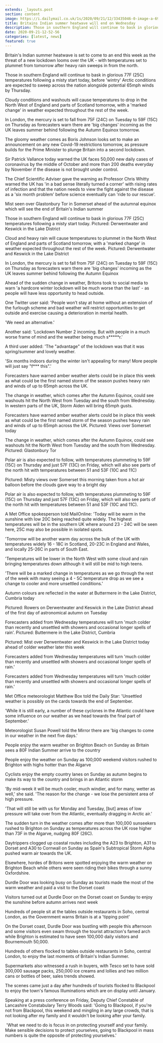 ```yaml
---
extends: _layouts.post
section: content
image: https://i.dailymail.co.uk/1s/2020/09/21/12/33435046-0-image-a-69_1600688743799.jpg 
title: Britains Indian summer heatwave will end on Wednesday 
description: Those in southern England will continue to bask in glorious 77F (25C) temperatures following a misty start today, before wintry Arctic conditions are expected to sweep across the nation. 
date: 2020-09-21-12-52-56 
categories: [latest, news] 
featured: true 
--- 
```

Britain's Indian summer heatwave is set to come to an end this week as the threat of a new lockdown looms over the UK - with temperatures set to plummet from tomorrow after heavy rain sweeps in from the north. 

Those in southern England will continue to bask in glorious 77F (25C) temperatures following a misty start today, before 'wintry' Arctic conditions are expected to sweep across the nation alongside potential 65mph winds by Thursday.

Cloudy conditions and washouts will cause temperatures to drop in the North West of England and parts of Scotland tomorrow, with a 'marked change' in weather expected throughout the rest of the week. 

In London, the mercury is set to fall from 75F (24C) on Tuesday to 59F (15C) on Thursday as forecasters warn there are 'big changes' incoming as the UK leaves summer behind following the Autumn Equinox tomorrow.

The gloomy weather comes as Boris Johnson looks set to make an announcement on any new Covid-19 restrictions tomorrow, as pressure builds for the Prime Minister to plunge Britain into a second lockdown. 

Sir Patrick Vallance today warned the UK faces 50,000 new daily cases of coronavirus by the middle of October and more than 200 deaths everyday by November if the disease is not brought under control. 

The Chief Scientific Adviser gave the warning as Professor Chris Whitty warned the UK has 'in a bad sense literally turned a corner' with rising rates of infection and that the nation needs to view the fight against the disease as a 'six month problem' before science eventually can 'ride to our rescue'. 

Mist seen over Glastonbury Tor in Somerset ahead of the autumnal equinox which will see the end of Britain's Indian summer

Those in southern England will continue to bask in glorious 77F (25C) temperatures following a misty start today. Pictured: Derwentwater and Keswick in the Lake District

Cloud and heavy rain will cause temperatures to plummet in the North West of England and parts of Scotland tomorrow, with a 'marked change' in weather expected throughout the rest of the week. Pictured: Derwentwater and Keswick in the Lake District 

In London, the mercury is set to fall from 75F (24C) on Tuesday to 59F (15C) on Thursday as forecasters warn there are 'big changes' incoming as the UK leaves summer behind following the Autumn Equinox 

Ahead of the sudden change in weather, Britons took to social media to warn 'a hardcore winter lockdown will be much worse than the last' - as people will have less opportunity to head outside.

One Twitter user said: 'People won’t stay at home without an extension of the furlough scheme and bad weather will restrict opportunities to get outside and exercise causing a deterioration in mental health. 

'We need an alternative.'

Another said: 'Lockdown Number 2 incoming. But with people in a much worse frame of mind and the weather being much s*****r.'

A third user added: 'The "advantage" of the lockdown was that it was spring/summer and lovely weather.

'Six months indoors during the winter isn't appealing for many! More people will just say "f*** this".'

Forecasters have warned amber weather alerts could be in place this week as what could be the first named storm of the season pushes heavy rain and winds of up to 65mph across the UK.  

The change in weather, which comes after the Autumn Equinox, could see washouts hit the North West from Tuesday and the south from Wednesday. In western parts of the UK, Storm Aiden will bring 65mph gusts.

Forecasters have warned amber weather alerts could be in place this week as what could be the first named storm of the season pushes heavy rain and winds of up to 65mph across the UK. Pictured: Views over Somerset today

The change in weather, which comes after the Autumn Equinox, could see washouts hit the North West from Tuesday and the south from Wednesday. Pictured: Glastonbury Tor

Polar air is also expected to follow, with temperatures plummeting to 59F (15C) on Thursday and just 57F (13C) on Friday, which will also see parts of the north hit with temperatures between 51 and 53F (10C and 11C)

Pictured: Misty views over Somerset this morning taken from a hot air balloon before the clouds gave way to a bright day

Polar air is also expected to follow, with temperatures plummeting to 59F (15C) on Thursday and just 57F (13C) on Friday, which will also see parts of the north hit with temperatures between 51 and 53F (10C and 11C). 

A Met Office spokesperson told MailOnline: 'Today will be warm in the sunshine with low 20C being reached quite widely. The highest temperatures will be in the southern UK where around 23 - 24C will be seen here, 25C may also be possible in isolated spots.

'Tomorrow will be another warm day across the bulk of the UK with temperatures widely 16 - 18C in Scotland, 20-23C in England and Wales, and locally 25-26C in parts of South East. 

'Temperatures will be lower in the North West with some cloud and rain bringing temperatures down although it will still be mid to high teens.

'There will be a marked change in temperatures as we go through the rest of the week with many seeing a 4 - 5C temperature drop as we see a change to cooler and more unsettled conditions.' 

Autumn colours are reflected in the water at Buttermere in the Lake District, Cumbria today

Pictured: Rowers on Derwentwater and Keswick in the Lake District ahead of the first day of astronomical autumn on Tuesday

Forecasters added from Wednesday temperatures will turn 'much colder than recently and unsettled with showers and occasional longer spells of rain'. Pictured: Buttermere in the Lake District, Cumbria

Pictured: Mist over Derwentwater and Keswick in the Lake District today ahead of colder weather later this week

Forecasters added from Wednesday temperatures will turn 'much colder than recently and unsettled with showers and occasional longer spells of rain.'

Forecasters added from Wednesday temperatures will turn 'much colder than recently and unsettled with showers and occasional longer spells of rain.' 

Met Office meteorologist Matthew Box told the Daily Star: 'Unsettled weather is possibly on the cards towards the end of September.

'While it is still early, a number of these cyclones in the Atlantic could have some influence on our weather as we head towards the final part of September.'

Meteorologist Susan Powell told the Mirror there are 'big changes to come in our weather in the next five days.'

People enjoy the warm weather on Brighton Beach on Sunday as Britain sees a 80F Indian Summer arrive to the country 

People enjoy the weather on Sunday as 100,000 weekend visitors rushed to Brighton with highs hotter than the Algarve 

Cyclists enjoy the empty country lanes on Sunday as autumn begins to make its way to the country and brings in an Atlantic storm 

'By mid-week it will be much cooler, much windier, and for many, wetter as well,' she said. 'The reason for the change - we lose the persistent area of high pressure. 

'That will still be with us for Monday and Tuesday, [but] areas of low pressure will take over from the Atlantic, eventually dragging in Arctic air.'  

The sudden turn in the weather comes after more than 100,000 sunseekers rushed to Brighton on Sunday as temperatures across the UK rose higher than 73F in the Algarve, nudging 80F (26C).

Daytrippers clogged up coastal routes including the A23 to Brighton, A31 to Dorset and A30 to Cornwall on Sunday as Spain's Subtropical Storm Alpha pushed warm air towards the UK.

Elsewhere, hordes of Britons were spotted enjoying the warm weather on Brighton Beach while others were seen riding their bikes through a sunny Oxfordshire.

Durdle Door was looking busy on Sunday as tourists made the most of the warm weather and paid a visit to the Dorset coast

Visitors turned out at Durdle Door on the Dorset coast on Sunday to enjoy the sunshine before autumn arrives next week 

Hundreds of people sit at the tables outside restaurants in Soho, central London, as the Government warns Britain is at a 'tipping point' 

On the Dorset coast, Durdle Door was bustling with people this afternoon and some visitors even swam through the tourist attraction's famed arch while Brighton is estimated to have seen 100,000 daily visitors and Bournemouth 50,000. 

Hundreds of others flocked to tables outside restaurants in Soho, central London, to enjoy the last moments of Britain's Indian Summer.

Supermarkets also witnessed a rush in buyers, with Tesco set to have sold 300,000 sausage packs, 250,000 ice creams and lollies and two million cans or bottles of beer, sales trends showed. 

The scenes came just a day after hundreds of tourists flocked to Blackpool to enjoy the town's famous Illuminations which are on display until January.

Speaking at a press conference on Friday, Deputy Chief Constable of Lancashire Constabulary Terry Woods said: 'Going to Blackpool, if you're not from Blackpool, this weekend and mingling in any large crowds, that is not looking after my family and it wouldn't be looking after your family. 

 'What we need to do is focus in on protecting yourself and your family. Make sensible decisions to protect yourselves, going to Blackpool in mass numbers is quite the opposite of protecting yourselves.'

